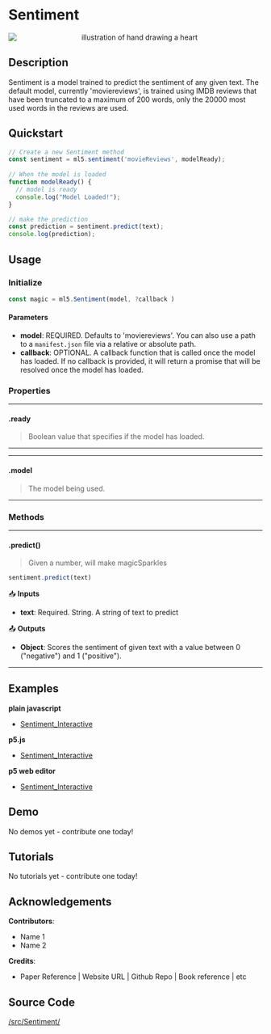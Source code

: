 # Sentiment


<center>
    <img style="display:block; max-height:20rem" alt="illustration of hand drawing a heart" src="_media/reference__header-sentiment.png">
</center>


## Description

Sentiment is a model trained to predict the sentiment of any given text. The default model, currently 'moviereviews', is trained using IMDB reviews that have been truncated to a maximum of 200 words, only the 20000 most used words in the reviews are used.

## Quickstart

```js
// Create a new Sentiment method
const sentiment = ml5.sentiment('movieReviews', modelReady);
      
// When the model is loaded
function modelReady() {
  // model is ready
  console.log("Model Loaded!");
}

// make the prediction
const prediction = sentiment.predict(text);
console.log(prediction);
```


## Usage

### Initialize

```js
const magic = ml5.Sentiment(model, ?callback )
```

#### Parameters
* **model**: REQUIRED. Defaults to 'moviereviews'. You can also use a path to a `manifest.json` file via a relative or absolute path.
* **callback**: OPTIONAL. A callback function that is called once the model has loaded. If no callback is provided, it will return a promise that will be resolved once the model has loaded.


### Properties

***
#### .ready
> Boolean value that specifies if the model has loaded.
***

***
#### .model
> The model being used.
***


### Methods


***
#### .predict()
> Given a number, will make magicSparkles

```js
sentiment.predict(text)
```

📥 **Inputs**

* **text**: Required. String. A string of text to predict 


📤 **Outputs**

* **Object**: Scores the sentiment of given text with a value between 0 ("negative") and 1 ("positive").

***


## Examples

**plain javascript**
* [Sentiment_Interactive](https://github.com/ml5js/ml5-examples/tree/development/javascript/Sentiment/Sentiment_Interactive)

**p5.js**
* [Sentiment_Interactive](https://github.com/ml5js/ml5-examples/tree/development/p5js/Sentiment/Sentiment_Interactive)

**p5 web editor**
* [Sentiment_Interactive]()

## Demo

No demos yet - contribute one today!

## Tutorials

No tutorials yet - contribute one today!


## Acknowledgements

**Contributors**:
  * Name 1
  * Name 2

**Credits**:
  * Paper Reference | Website URL | Github Repo | Book reference | etc


## Source Code

[/src/Sentiment/](https://github.com/ml5js/ml5-library/tree/development/src/Sentiment)

